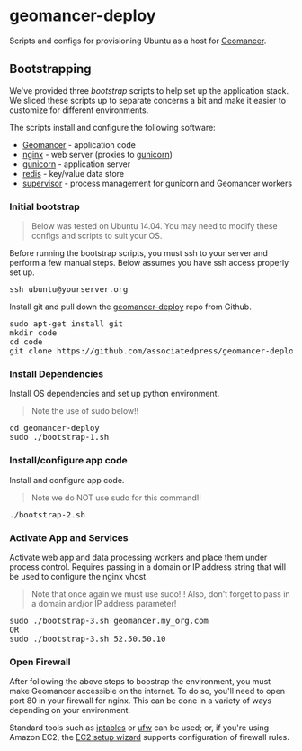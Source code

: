# geomancer-deploy
Scripts and configs for provisioning Ubuntu as a host for [Geomancer][].

## Bootstrapping

We've provided three _bootstrap_ scripts to help set up the application stack.  
We sliced these scripts up to separate concerns a bit and make it easier 
to customize for different environments.

The scripts install and configure the following software: 

* [Geomancer][] - application code
* [nginx][] - web server (proxies to [gunicorn][])
* [gunicorn][] - application server
* [redis][] - key/value data store
* [supervisor][] - process management for gunicorn and Geomancer workers


### Initial bootstrap

> Below was tested on Ubuntu 14.04.  You may need to modify these configs and scripts to suit your OS.

Before running the bootstrap scripts, you must ssh to your server and
perform a few manual steps. Below assumes you have ssh access properly
set up.

<pre>
ssh ubuntu@yourserver.org
</pre>


Install git and pull down the [geomancer-deploy][] repo from Github.
<pre>
sudo apt-get install git
mkdir code
cd code
git clone https://github.com/associatedpress/geomancer-deploy.git
</pre>



### Install Dependencies

Install OS dependencies and set up python environment.

>  Note the use of sudo below!!

<pre>
cd geomancer-deploy
sudo ./bootstrap-1.sh
</pre>

### Install/configure app code

Install and configure app code.

> Note we do NOT use sudo for this command!!

<pre>
./bootstrap-2.sh
</pre>

### Activate App and Services

Activate web app and data processing workers and place them under process control.
Requires passing in a domain or IP address string that will be used to
configure the nginx vhost.

> Note that once again we must use sudo!!!
> Also, don't forget to pass in a domain and/or IP address parameter!

<pre>
sudo ./bootstrap-3.sh geomancer.my_org.com
OR 
sudo ./bootstrap-3.sh 52.50.50.10
</pre>

### Open Firewall

After following the above steps to boostrap the environment, you must make Geomancer accessible on the internet. 
To do so, you'll need to open port 80 in your firewall for nginx.
This can be done in a variety of ways depending on your environment. 

Standard tools such as [iptables][] or [ufw][] can be used; or, if you're using
Amazon EC2, the [EC2 setup wizard][aws-ec2-setup] supports configuration of firewall rules.

[aws-ec2-setup]: http://docs.aws.amazon.com/AWSEC2/latest/UserGuide/get-set-up-for-amazon-ec2.html#create-a-base-security-group
[geomancer]: https://github.com/associatedpress/geomancer
[geomancer-deploy]: https://github.com/associatedpress/geomancer-deploy
[iptables]: https://help.ubuntu.com/community/IptablesHowTo
[nginx]: http://nginx.com/
[gunicorn]: http://gunicorn.org/
[redis]: http://redis.io/
[supervisor]: http://supervisord.org/
[ufw]: https://help.ubuntu.com/community/UFW

